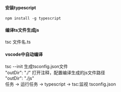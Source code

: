 #### 安装typescript
```
npm install -g typescript
```

#### 编译ts文件生成js
tsc 文件名.ts

#### vscode中自动编译
tsc --init 生成tsconfig.json文件<br>
"outDir": "./" 打开注释，配置编译生成的js文件路径<br>
"outDir": "./js"<br>
任务  ->  运行任务  ->  typescript  ->  tsc:监视 tsconfig.json<br>


